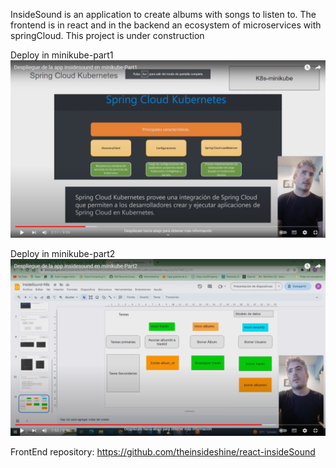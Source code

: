 InsideSound is an application to create albums with songs to listen to. The frontend is in react and in the backend an ecosystem of microservices with springCloud. This project is under construction



Deploy in minikube-part1
[![minikube1|](images/minikube-part1.png)](https://www.youtube.com/watch?v=QfL5yNiFPJg)


Deploy in minikube-part2
[![minikube1|](images/minikube-part2.png)](https://www.youtube.com/watch?v=1t2-CEmWSKY)




FrontEnd repository: https://github.com/theinsideshine/react-insideSound